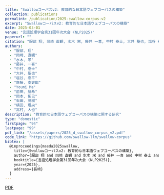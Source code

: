 ```yaml
---
title: "Swallowコーパスv2: 教育的な日本語ウェブコーパスの構築"
collection: publications
permalink: /publication/2025-swallow-corpus-v2
excerpt: "Swallowコーパスv2: 教育的な日本語ウェブコーパスの構築"
date: 2025-03-01
venue: "言語処理学会第31回年次大会 (NLP2025)"
paperurl: ""
citation: "服部 翔, 岡崎 直観, 水木 栄, 藤井 一喜, 中村 泰士, 大井 聖也, 塩谷 泰平, 齋藤 幸史郎, Youmi Ma, 前田 航希, 岡本 拓己, 石田 茂樹, 横田 理央, 高村 大也. Swallowコーパスv2: 教育的な日本語ウェブコーパスの構築. 言語処理学会第31回年次大会 (NLP2025), 2025年3月, 長崎."
authors:
  - "服部, 翔"
  - "岡崎, 直観"
  - "水木, 栄"
  - "藤井, 一喜"
  - "中村, 泰士"
  - "大井, 聖也"
  - "塩谷, 泰平"
  - "齋藤, 幸史郎"
  - "Youmi Ma"
  - "前田, 航希"
  - "岡本, 拓己"
  - "石田, 茂樹"
  - "横田, 理央"
  - "高村, 大也"
description: "教育的な日本語ウェブコーパスの構築に関する研究"
type: "domestic"
firstpage: "94"
lastpage: "99"
pdf_link: "/assets/papers/2025_d_swallow_corpus_v2.pdf"
code_link: "https://github.com/swallow-llm/swallow-corpus"
bibtex: |
  @inproceedings{maeda2025swallow,
    title={Swallowコーパスv2: 教育的な日本語ウェブコーパスの構築},
    author={服部 翔 and 岡崎 直観 and 水木 栄 and 藤井 一喜 and 中村 泰士 and 大井 聖也 and 塩谷 泰平 and 齋藤 幸史郎 and Youmi Ma and 前田 航希 and 岡本 拓己 and 石田 茂樹 and 横田 理央 and 高村 大也},
    booktitle={言語処理学会第31回年次大会 (NLP2025)},
    year={2025},
    address={長崎}
  }
---
```


[PDF](/assets/papers/2025_d_swallow_corpus_v2.pdf)
